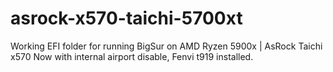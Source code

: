 # asrock-x570-taichi-5700xt

Working EFI folder for running BigSur on AMD Ryzen 5900x | AsRock Taichi x570
Now with internal airport disable, Fenvi t919 installed.
